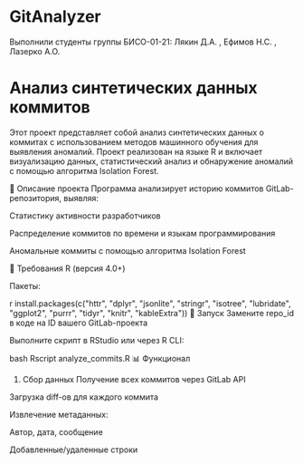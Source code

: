 # GitAnalyzer
Выполнили студенты группы БИСО-01-21: Лякин Д.А. , Ефимов Н.С. , Лазеркo А.О.
# Анализ синтетических данных коммитов

Этот проект представляет собой анализ синтетических данных о коммитах с использованием методов машинного обучения для выявления аномалий. Проект реализован на языке R и включает визуализацию данных, статистический анализ и обнаружение аномалий с помощью алгоритма Isolation Forest.

📌 Описание проекта
Программа анализирует историю коммитов GitLab-репозитория, выявляя:

Статистику активности разработчиков

Распределение коммитов по времени и языкам программирования

Аномальные коммиты с помощью алгоритма Isolation Forest

🔧 Требования
R (версия 4.0+)

Пакеты:

r
install.packages(c("httr", "dplyr", "jsonlite", "stringr", "isotree", "lubridate", "ggplot2", "purrr", "tidyr", "knitr", "kableExtra"))
🚀 Запуск
Замените repo_id в коде на ID вашего GitLab-проекта

Выполните скрипт в RStudio или через R CLI:

bash
Rscript analyze_commits.R
📊 Функционал
1. Сбор данных
Получение всех коммитов через GitLab API

Загрузка diff-ов для каждого коммита

Извлечение метаданных:

Автор, дата, сообщение

Добавленные/удаленные строки
